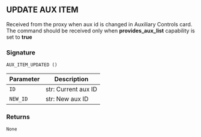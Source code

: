 ## UPDATE AUX ITEM

Received from the proxy when aux id is changed in Auxiliary Controls card. The command should be received only when **provides_aux_list** capability is set to **true**

### Signature

`AUX_ITEM_UPDATED ()`

| Parameter | Description |
| --- | --- |
| `ID` | str: Current aux ID |
| `NEW_ID` | str: New aux ID |

### Returns

`None`

